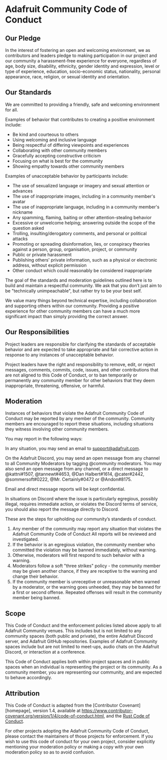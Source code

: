 # Adafruit Community Code of Conduct

## Our Pledge

In the interest of fostering an open and welcoming environment, we as
contributors and leaders pledge to making participation in our project and
our community a harassment-free experience for everyone, regardless of age, body
size, disability, ethnicity, gender identity and expression, level or type of
experience, education, socio-economic status, nationality, personal appearance,
race, religion, or sexual identity and orientation.

## Our Standards

We are committed to providing a friendly, safe and welcoming environment for
all.

Examples of behavior that contributes to creating a positive environment
include:

  * Be kind and courteous to others
  * Using welcoming and inclusive language
  * Being respectful of differing viewpoints and experiences
  * Collaborating with other community members
  * Gracefully accepting constructive criticism
  * Focusing on what is best for the community
  * Showing empathy towards other community members

Examples of unacceptable behavior by participants include:

  * The use of sexualized language or imagery and sexual attention or advances
  * The use of inappropriate images, including in a community member's avatar
  * The use of inappropriate language, including in a community member's nickname
  * Any spamming, flaming, baiting or other attention-stealing behavior
  * Excessive or unwelcome helping; answering outside the scope of the question asked
  * Trolling, insulting/derogatory comments, and personal or political attacks
  * Promoting or spreading disinformation, lies, or conspiracy theories against a person, group, organisation, project, or community
  * Public or private harassment
  * Publishing others' private information, such as a physical or electronic address, without explicit permission
  * Other conduct which could reasonably be considered inappropriate

The goal of the standards and moderation guidelines outlined here is to build
and maintain a respectful community. We ask that you don’t just aim to be
"technically unimpeachable", but rather try to be your best self. 

We value many things beyond technical expertise, including collaboration and
supporting others within our community. Providing a positive experience for
other community members can have a much more significant impact than simply
providing the correct answer.

## Our Responsibilities

Project leaders are responsible for clarifying the standards of acceptable
behavior and are expected to take appropriate and fair corrective action in
response to any instances of unacceptable behavior.

Project leaders have the right and responsibility to remove, edit, or
reject messages, comments, commits, code, issues, and other contributions
that are not aligned to this Code of Conduct, or to ban temporarily or
permanently any community member for other behaviors that they deem
inappropriate, threatening, offensive, or harmful.

## Moderation

Instances of behaviors that violate the Adafruit Community Code of Conduct
may be reported by any member of the community. Community members are
encouraged to report these situations, including situations they witness
involving other community members.

You may report in the following ways:

In any situation, you may send an email to <support@adafruit.com>.

On the Adafruit Discord, you may send an open message from any channel
to all Community Moderators by tagging @community moderators. You may 
also send an open message from any channel, or a direct message to 
@kattni#1507, @tannewt#4653, @Dan Halbert#1614, @cater#2442, 
@sommersoft#0222, @Mr. Certainly#0472 or @Andon#8175.

Email and direct message reports will be kept confidential.

In situations on Discord where the issue is particularly egregious, possibly
illegal, requires immediate action, or violates the Discord terms of service,
you should also report the message directly to Discord.

These are the steps for upholding our community’s standards of conduct.

  1. Any member of the community may report any situation that violates the Adafruit Community Code of Conduct All reports will be reviewed and investigated.
  2. If the behavior is an egregious violation, the community member who committed the violation may be banned immediately, without warning.
  3. Otherwise, moderators will first respond to such behavior with a warning.
  4. Moderators follow a soft "three strikes" policy - the community member may be given another chance, if they are receptive to the warning and change their behavior.
  5. If the community member is unreceptive or unreasonable when warned by a moderator, or the warning goes unheeded, they may be banned for a first or second offense. Repeated offenses will result in the community member being banned.

## Scope

This Code of Conduct and the enforcement policies listed above apply to all
Adafruit Community venues. This includes but is not limited to any community
spaces (both public and private), the entire Adafruit Discord server, and
Adafruit GitHub repositories. Examples of Adafruit Community spaces include
but are not limited to meet-ups, audio chats on the Adafruit Discord, or
interaction at a conference.

This Code of Conduct applies both within project spaces and in public spaces
when an individual is representing the project or its community. As a community
member, you are representing our community, and are expected to behave
accordingly.

## Attribution

This Code of Conduct is adapted from the [Contributor Covenant][homepage],
version 1.4, available at
<https://www.contributor-covenant.org/version/1/4/code-of-conduct.html>,
and the [Rust Code of Conduct](https://www.rust-lang.org/en-US/conduct.html).

For other projects adopting the Adafruit Community Code of
Conduct, please contact the maintainers of those projects for enforcement.
If you wish to use this code of conduct for your own project, consider
explicitly mentioning your moderation policy or making a copy with your
own moderation policy so as to avoid confusion.
